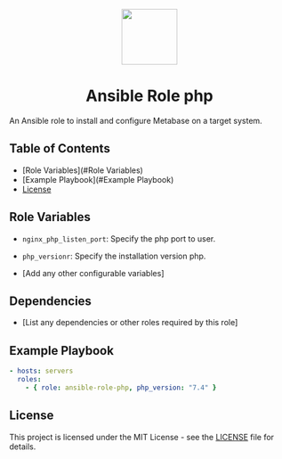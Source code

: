 <p align="center"> <img src="https://user-images.githubusercontent.com/50652676/62451340-ba925480-b78b-11e9-99f0-13a8a9cc0afa.png" width="100" height="100"></p>

<h1 align="center">
    Ansible Role php
</h1>
An Ansible role to install and configure Metabase on a target system.

## Table of Contents
- [Role Variables](#Role Variables)
- [Example Playbook](#Example Playbook)
- [License](#license)

## Role Variables

- `nginx_php_listen_port`: Specify the php port to user.
- `php_versionr`: Specify the installation version php.

- [Add any other configurable variables]

## Dependencies

- [List any dependencies or other roles required by this role]

## Example Playbook

```yaml
- hosts: servers
  roles:
    - { role: ansible-role-php, php_version: "7.4" }

```
## License
This project is licensed under the MIT License - see the [LICENSE](https://github.com/cypik/ansible-role-php/blob/master/LICENSE) file for details.
